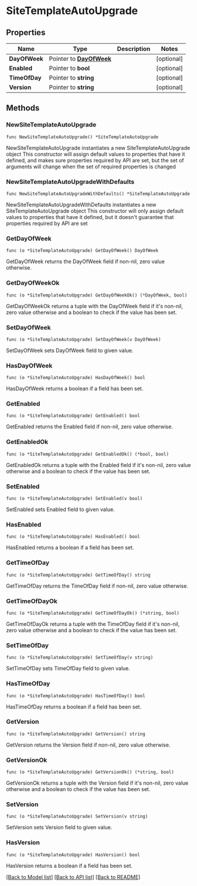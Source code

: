 # SiteTemplateAutoUpgrade

## Properties

Name | Type | Description | Notes
------------ | ------------- | ------------- | -------------
**DayOfWeek** | Pointer to [**DayOfWeek**](DayOfWeek.md) |  | [optional] 
**Enabled** | Pointer to **bool** |  | [optional] 
**TimeOfDay** | Pointer to **string** |  | [optional] 
**Version** | Pointer to **string** |  | [optional] 

## Methods

### NewSiteTemplateAutoUpgrade

`func NewSiteTemplateAutoUpgrade() *SiteTemplateAutoUpgrade`

NewSiteTemplateAutoUpgrade instantiates a new SiteTemplateAutoUpgrade object
This constructor will assign default values to properties that have it defined,
and makes sure properties required by API are set, but the set of arguments
will change when the set of required properties is changed

### NewSiteTemplateAutoUpgradeWithDefaults

`func NewSiteTemplateAutoUpgradeWithDefaults() *SiteTemplateAutoUpgrade`

NewSiteTemplateAutoUpgradeWithDefaults instantiates a new SiteTemplateAutoUpgrade object
This constructor will only assign default values to properties that have it defined,
but it doesn't guarantee that properties required by API are set

### GetDayOfWeek

`func (o *SiteTemplateAutoUpgrade) GetDayOfWeek() DayOfWeek`

GetDayOfWeek returns the DayOfWeek field if non-nil, zero value otherwise.

### GetDayOfWeekOk

`func (o *SiteTemplateAutoUpgrade) GetDayOfWeekOk() (*DayOfWeek, bool)`

GetDayOfWeekOk returns a tuple with the DayOfWeek field if it's non-nil, zero value otherwise
and a boolean to check if the value has been set.

### SetDayOfWeek

`func (o *SiteTemplateAutoUpgrade) SetDayOfWeek(v DayOfWeek)`

SetDayOfWeek sets DayOfWeek field to given value.

### HasDayOfWeek

`func (o *SiteTemplateAutoUpgrade) HasDayOfWeek() bool`

HasDayOfWeek returns a boolean if a field has been set.

### GetEnabled

`func (o *SiteTemplateAutoUpgrade) GetEnabled() bool`

GetEnabled returns the Enabled field if non-nil, zero value otherwise.

### GetEnabledOk

`func (o *SiteTemplateAutoUpgrade) GetEnabledOk() (*bool, bool)`

GetEnabledOk returns a tuple with the Enabled field if it's non-nil, zero value otherwise
and a boolean to check if the value has been set.

### SetEnabled

`func (o *SiteTemplateAutoUpgrade) SetEnabled(v bool)`

SetEnabled sets Enabled field to given value.

### HasEnabled

`func (o *SiteTemplateAutoUpgrade) HasEnabled() bool`

HasEnabled returns a boolean if a field has been set.

### GetTimeOfDay

`func (o *SiteTemplateAutoUpgrade) GetTimeOfDay() string`

GetTimeOfDay returns the TimeOfDay field if non-nil, zero value otherwise.

### GetTimeOfDayOk

`func (o *SiteTemplateAutoUpgrade) GetTimeOfDayOk() (*string, bool)`

GetTimeOfDayOk returns a tuple with the TimeOfDay field if it's non-nil, zero value otherwise
and a boolean to check if the value has been set.

### SetTimeOfDay

`func (o *SiteTemplateAutoUpgrade) SetTimeOfDay(v string)`

SetTimeOfDay sets TimeOfDay field to given value.

### HasTimeOfDay

`func (o *SiteTemplateAutoUpgrade) HasTimeOfDay() bool`

HasTimeOfDay returns a boolean if a field has been set.

### GetVersion

`func (o *SiteTemplateAutoUpgrade) GetVersion() string`

GetVersion returns the Version field if non-nil, zero value otherwise.

### GetVersionOk

`func (o *SiteTemplateAutoUpgrade) GetVersionOk() (*string, bool)`

GetVersionOk returns a tuple with the Version field if it's non-nil, zero value otherwise
and a boolean to check if the value has been set.

### SetVersion

`func (o *SiteTemplateAutoUpgrade) SetVersion(v string)`

SetVersion sets Version field to given value.

### HasVersion

`func (o *SiteTemplateAutoUpgrade) HasVersion() bool`

HasVersion returns a boolean if a field has been set.


[[Back to Model list]](../README.md#documentation-for-models) [[Back to API list]](../README.md#documentation-for-api-endpoints) [[Back to README]](../README.md)



